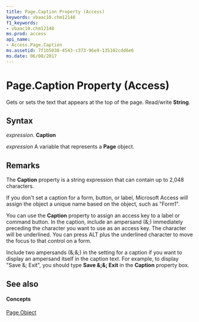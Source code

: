 ```yaml
---
title: Page.Caption Property (Access)
keywords: vbaac10.chm12148
f1_keywords:
- vbaac10.chm12148
ms.prod: access
api_name:
- Access.Page.Caption
ms.assetid: 7f1b5038-4543-c373-96e9-135102cdd6e6
ms.date: 06/08/2017
---
```



# Page.Caption Property (Access)

Gets or sets the text that appears at the top of the page. Read/write **String**.


## Syntax

 _expression_. **Caption**

 _expression_ A variable that represents a **Page** object.


## Remarks

The **Caption** property is a string expression that can contain up to 2,048 characters.

 If you don't set a caption for a form, button, or label, Microsoft Access will assign the object a unique name based on the object, such as "Form1".

You can use the **Caption** property to assign an access key to a label or command button. In the caption, include an ampersand (&;) immediately preceding the character you want to use as an access key. The character will be underlined. You can press ALT plus the underlined character to move the focus to that control on a form.

Include two ampersands (&;&;) in the setting for a caption if you want to display an ampersand itself in the caption text. For example, to display "Save &; Exit", you should type **Save &;&; Exit** in the **Caption** property box.


## See also


#### Concepts


[Page Object](page-object-access.md)

